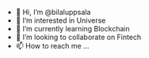 - 👋 Hi, I’m @bilaluppsala
- 👀 I’m interested in Universe
- 🌱 I’m currently learning Blockchain
- 💞️ I’m looking to collaborate on Fintech 
- 📫 How to reach me ...

<!---
bilaluppsala/bilaluppsala is a ✨ special ✨ repository because its `README.md` (this file) appears on your GitHub profile.
You can click the Preview link to take a look at your changes.
--->
